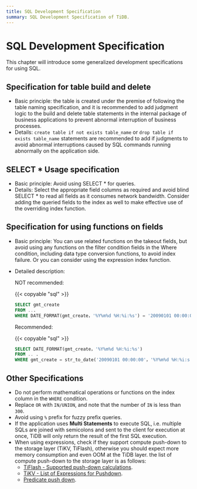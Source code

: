 ```yaml
---
title: SQL Development Specification
summary: SQL Development Specification of TiDB.
---
```


# SQL Development Specification

This chapter will introduce some generalized development specifications for using SQL.

## Specification for table build and delete

- Basic principle: the table is created under the premise of following the table naming specification, and it is recommended to add judgment logic to the build and delete table statements in the internal package of business applications to prevent abnormal interruption of business processes.
- Details: `create table if not exists table_name` or `drop table if exists table_name` statements are recommended to add if judgments to avoid abnormal interruptions caused by SQL commands running abnormally on the application side.

## SELECT \* Usage specification

- Basic principle: Avoid using SELECT \* for queries.
- Details: Select the appropriate field columns as required and avoid blind SELECT \* to read all fields as it consumes network bandwidth. Consider adding the queried fields to the index as well to make effective use of the overriding index function.

## Specification for using functions on fields

- Basic principle: You can use related functions on the takeout fields, but avoid using any functions on the filter condition fields in the Where condition, including data type conversion functions, to avoid index failure. Or you can consider using the expression index function.
- Detailed description:

    NOT recommended:

    {{< copyable "sql" >}}

    ```sql
    SELECT gmt_create
    FROM ...
    WHERE DATE_FORMAT(gmt_create，'%Y%m%d %H:%i:%s') = '20090101 00:00:0'
    ```

    Recommended:

    {{< copyable "sql" >}}

    ```sql
    SELECT DATE_FORMAT(gmt_create，'%Y%m%d %H:%i:%s')
    FROM .. .
    WHERE gmt_create = str_to_date('20090101 00:00:00'，'%Y%m%d %H:%i:s')
    ```

## Other Specifications

- Do not perform mathematical operations or functions on the index column in the `WHERE` condition.
- Replace `OR` with `IN/UNION`, and note that the number of `IN` is less than `300`.
- Avoid using `%` prefix for fuzzy prefix queries.
- If the application uses **Multi Statements** to execute SQL, i.e. multiple SQLs are joined with semicolons and sent to the client for execution at once, TiDB will only return the result of the first SQL execution.
- When using expressions, check if they support compute push-down to the storage layer (TiKV, TiFlash), otherwise you should expect more memory consumption and even OOM at the TiDB layer. the list of compute push-down to the storage layer is as follows:
    - [TiFlash - Supported push-down calculations](/tiflash/use-tiflash.md#supported-push-down-calculations).
    - [TiKV - List of Expressions for Pushdown](/functions-and-operators/expressions-pushed-down.md).
    - [Predicate push down](/predicate-push-down.md).
